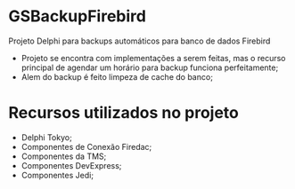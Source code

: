 # GSBackupFirebird
Projeto Delphi para backups automáticos para banco de dados Firebird

* Projeto se encontra com implementações a serem feitas, mas o recurso principal de agendar um horário para backup funciona perfeitamente;
* Alem do backup é feito limpeza de cache do banco;

# Recursos utilizados no projeto

* Delphi Tokyo;
* Componentes de Conexão Firedac;
* Componentes da TMS;
* Componentes DevExpress;
* Componentes Jedi;
